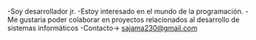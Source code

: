 -Soy desarrollador jr.
-Estoy interesado en el mundo de la programación.
-Me gustaria poder colaborar en proyectos relacionados al desarrollo de sistemas informáticos
-Contacto-> sajama230@gmail.com
